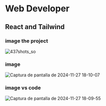 # Web Developer
## React and Tailwind
### image the project

![437shots_so](https://github.com/user-attachments/assets/47eb475c-8ee6-4156-8a9d-fe97d20af5b5)

### image
![Captura de pantalla de 2024-11-27 18-10-07](https://github.com/user-attachments/assets/468641a6-4a0e-46b2-81ad-fc9cd6dc9eb8)

### image vs code
![Captura de pantalla de 2024-11-27 18-09-55](https://github.com/user-attachments/assets/02915695-365e-4c9d-ac5d-08da980b7dd4)



